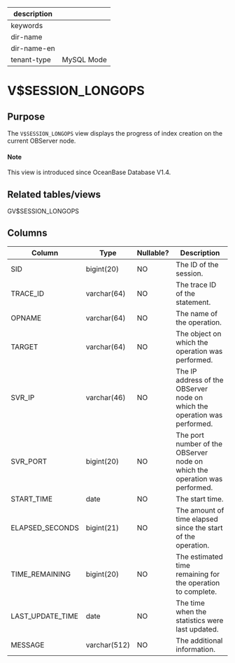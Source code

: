 |description||
|---|---|
|keywords||
|dir-name||
|dir-name-en||
|tenant-type|MySQL Mode|

# V$SESSION_LONGOPS

## Purpose

The `V$SESSION_LONGOPS` view displays the progress of index creation on the current OBServer node.

<main id="notice" type='explain'>
  <h4>Note</h4>
  <p>This view is introduced since OceanBase Database V1.4. </p>
</main>

## Related tables/views

GV$SESSION_LONGOPS

## Columns

| **Column** | **Type** | **Nullable?** | **Description** |
|------------------|---------------|----------------|-----------|
| SID | bigint(20) | NO | The ID of the session. |
| TRACE_ID | varchar(64) | NO | The trace ID of the statement. |
| OPNAME | varchar(64) | NO | The name of the operation. |
| TARGET | varchar(64) | NO | The object on which the operation was performed. |
| SVR_IP | varchar(46) | NO | The IP address of the OBServer node on which the operation was performed. |
| SVR_PORT | bigint(20) | NO | The port number of the OBServer node on which the operation was performed. |
| START_TIME | date | NO | The start time. |
| ELAPSED_SECONDS | bigint(21) | NO | The amount of time elapsed since the start of the operation. |
| TIME_REMAINING | bigint(20) | NO | The estimated time remaining for the operation to complete. |
| LAST_UPDATE_TIME | date | NO | The time when the statistics were last updated. |
| MESSAGE | varchar(512) | NO | The additional information. |
